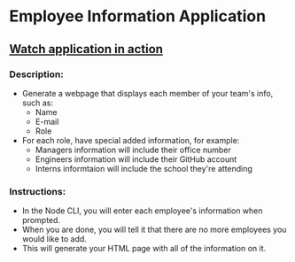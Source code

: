 # Employee Information Application

## [Watch application in action](https://jcccstu-my.sharepoint.com/:i:/g/personal/aschul29_stumail_jccc_edu/EaXzzGv3pDhImz7WUKfqiOUBqvygUDNmAdmV99TTIxTSCg?e=VJjxKt)

### Description:
- Generate a webpage that displays each member of your team's info, such as: 
    - Name
    - E-mail
    - Role
- For each role, have special added information, for example: 
    - Managers information will include their office number
    - Engineers information will include their GitHub account
    - Interns informtaion will include the school they're attending

### Instructions: 

- In the Node CLI, you will enter each employee's information when prompted.
- When you are done, you will tell it that there are no more employees you would like to add.
- This will generate your HTML page with all of the information on it.



